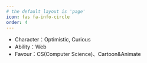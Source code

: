 ```yaml
---
# the default layout is 'page'
icon: fas fa-info-circle
order: 4
---
```


-   Character：Optimistic, Curious
-   Ability：Web
-   Favour：CS(Computer Science)、Cartoon&Animate
